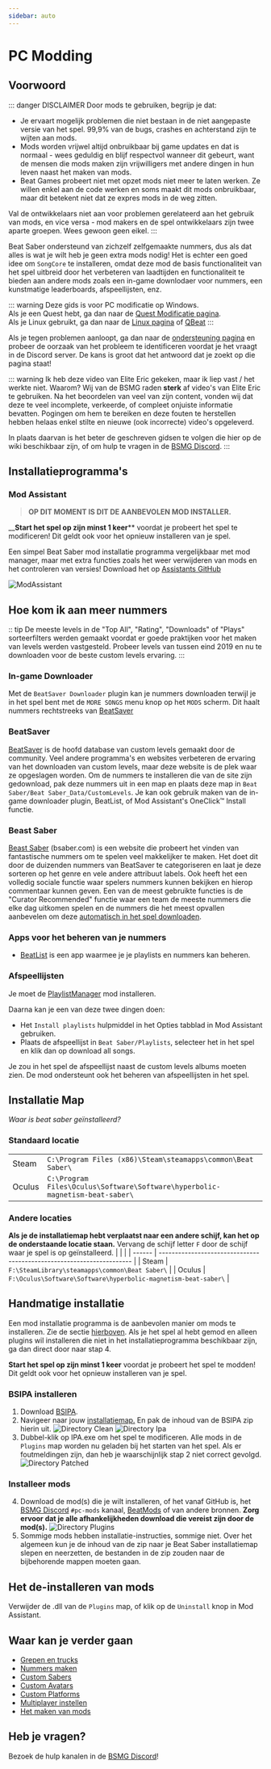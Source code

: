 ```yaml
---
sidebar: auto
---
```


# PC Modding

## Voorwoord

::: danger DISCLAIMER Door mods te gebruiken, begrijp je dat:

* Je ervaart mogelijk problemen die niet bestaan in de niet aangepaste versie van het spel. 99,9% van de bugs, crashes en achterstand zijn te wijten aan mods.
* Mods worden vrijwel altijd onbruikbaar bij game updates en dat is normaal - wees geduldig en blijf respectvol wanneer dit gebeurt, want de mensen die mods maken zijn vrijwilligers met andere dingen in hun leven naast het maken van mods.
* Beat Games probeert niet met opzet mods niet meer te laten werken. Ze willen enkel aan de code werken en soms maakt dit mods onbruikbaar, maar dit betekent niet dat ze expres mods in de weg zitten.

Val de ontwikkelaars niet aan voor problemen gerelateerd aan het gebruik van mods, en vice versa - mod makers en de spel ontwikkelaars zijn twee aparte groepen. Wees gewoon geen eikel. :::

Beat Saber ondersteund van zichzelf zelfgemaakte nummers, dus als dat alles is wat je wilt heb je geen extra mods nodig! Het is echter een goed idee om `SongCore` te installeren, omdat deze mod de basis functionaliteit van het spel uitbreid door het verbeteren van laadtijden en functionaliteit te bieden aan andere mods zoals een in-game downlodaer voor nummers, een kunstmatige leaderboards, afspeellijsten, enz.

::: warning Deze gids is voor PC modificatie op Windows.   
Als je een Quest hebt, ga dan naar de [Quest Modificatie pagina](/quest-modding.md).  
Als je Linux gebruikt, ga dan naar de [Linux pagina](/modding/linux.md) of [QBeat](https://github.com/geefr/beatsaber-linux-goodies/blob/master/README.md) :::

Als je tegen problemen aanloopt, ga dan naar de [ondersteuning pagina](./support) en probeer de oorzaak van het probleem te identificeren voordat je het vraagt in de Discord server. De kans is groot dat het antwoord dat je zoekt op die pagina staat!

::: warning Ik heb deze video van Elite Eric gekeken, maar ik liep vast / het werkte niet. Waarom? Wij van de BSMG raden **sterk** af video's van Elite Eric te gebruiken. Na het beoordelen van veel van zijn content, vonden wij dat deze te veel incomplete, verkeerde, of compleet onjuiste informatie bevatten. Pogingen om hem te bereiken en deze fouten te herstellen hebben helaas enkel stilte en nieuwe (ook incorrecte) video's opgeleverd.

In plaats daarvan is het beter de geschreven gidsen te volgen die hier op de wiki beschikbaar zijn, of om hulp te vragen in de [BSMG Discord](https://discord.gg/beatsabermods). :::

## Installatieprogramma's

### Mod Assistant
> **OP DIT MOMENT IS DIT DE AANBEVOLEN MOD INSTALLER.**

__**Start het spel op zijn minst 1 keer**** voordat je probeert het spel te modificeren! Dit geldt ook voor het opnieuw installeren van je spel.

Een simpel Beat Saber mod installatie programma vergelijkbaar met mod manager, maar met extra functies zoals het weer verwijderen van mods en het controleren van versies! Download het op [Assistants GitHub](https://github.com/Assistant/ModAssistant/releases/latest)

![ModAssistant](~@images/beginners-guide/modassistant.png)

## Hoe kom ik aan meer nummers
:: tip De meeste levels in de "Top All", "Rating", "Downloads" of "Plays" sorteerfilters werden gemaakt voordat er goede praktijken voor het maken van levels werden vastgesteld. Probeer levels van tussen eind 2019 en nu te downloaden voor de beste custom levels ervaring. :::

### In-game Downloader
Met de `BeatSaver Downloader` plugin kan je nummers downloaden terwijl je in het spel bent met de `MORE SONGS` menu knop op het `MODS` scherm. Dit haalt nummers rechtstreeks van [BeatSaver](https://beatsaver.com)

### BeatSaver
[BeatSaver](https://beatsaver.com) is de hoofd database van custom levels gemaakt door de community. Veel andere programma's en websites verbeteren de ervaring van het downloaden van custom levels, maar deze website is de plek waar ze opgeslagen worden. Om de nummers te installeren die van de site zijn gedownload, pak deze nummers uit in een map en plaats deze map in `Beat Saber/Beat Saber_Data/CustomLevels`. Je kan ook gebruik maken van de in-game downloader plugin, BeatList, of Mod Assistant's OneClick™ Install functie.

### Beast Saber
[Beast Saber](https://www.bsaber.com) (bsaber.com) is een website die probeert het vinden van fantastische nummers om te spelen veel makkelijker te maken. Het doet dit door de duizenden nummers van BeatSaver te categoriseren en laat je deze sorteren op het genre en vele andere attribuut labels. Ook heeft het een volledig sociale functie waar spelers nummers kunnen bekijken en hierop commentaar kunnen geven. Een van de meest gebruikte functies is de "Curator Recommended" functie waar een team de meeste nummers die elke dag uitkomen spelen en de nummers die het meest opvallen aanbevelen om deze [automatisch in het spel downloaden](https://bsaber.com/beatsync/).

### Apps voor het beheren van je nummers

* [BeatList](https://github.com/Alaanor/beatlist) is een app waarmee je je playlists en nummers kan beheren.

### Afspeellijsten
Je moet de [PlaylistManager](https://github.com/rithik-b/PlaylistManager/releases/latest) mod installeren.

Daarna kan je een van deze twee dingen doen:

* Het `Install playlists` hulpmiddel in het Opties tabblad in Mod Assistant gebruiken.
* Plaats de afspeellijst in `Beat Saber/Playlists`, selecteer het in het spel en klik dan op download all songs.

Je zou in het spel de afspeellijst naast de custom levels albums moeten zien. De mod ondersteunt ook het beheren van afspeellijsten in het spel.

## Installatie Map
_Waar is beat saber geïnstalleerd?_

### Standaard locatie
|        |                                                                                      |
| ------ | ------------------------------------------------------------------------------------ |
| Steam  | `C:\Program Files (x86)\Steam\steamapps\common\Beat Saber\`                  |
| Oculus | `C:\Program Files\Oculus\Software\Software\hyperbolic-magnetism-beat-saber\` |

### Andere locaties
**Als je de installatiemap hebt verplaatst naar een andere schijf, kan het op de onderstaande locatie staan.** Vervang de schijf letter `F` door de schijf waar je spel is op geïnstalleerd.
|        |                                                                       |
| ------ | --------------------------------------------------------------------- |
| Steam  | `F:\SteamLibrary\steamapps\common\Beat Saber\`                 |
| Oculus | `F:\Oculus\Software\Software\hyperbolic-magnetism-beat-saber\` |

## Handmatige installatie
Een mod installatie programma is de aanbevolen manier om mods te installeren. Zie de sectie [hierboven](#installatieprogramma's). Als je het spel al hebt gemod en alleen plugins wil installeren die niet in het installatieprogramma beschikbaar zijn, ga dan direct door naar stap 4.

**Start het spel op zijn minst 1 keer** voordat je probeert het spel te modden! Dit geldt ook voor het opnieuw installeren van je spel.

### BSIPA installeren

1. Download [BSIPA](https://github.com/bsmg/BeatSaber-IPA-Reloaded/releases).
2. Navigeer naar jouw [installatiemap.](#install-folder) En pak de inhoud van de BSIPA zip hierin uit. ![Directory Clean](~@images/beginners-guide/directory-clean.png "Directory Clean") ![Directory Ipa](~@images/beginners-guide/directory-ipa.png "Directory Ipa")
3. Dubbel-klik op IPA.exe om het spel te modificeren. Alle mods in de `Plugins` map worden nu geladen bij het starten van het spel. Als er foutmeldingen zijn, dan heb je waarschijnlijk stap 2 niet correct gevolgd. ![Directory Patched](~@images/beginners-guide/directory-patched.png "Directory Patched")

### Installeer mods

4. Download de mod(s) die je wilt installeren, of het vanaf GitHub is, het [BSMG Discord](https://discord.com/invite/beatsabermods) `#pc-mods` kanaal,  [BeatMods](https://beatmods.com/#/mods) of van andere bronnen. **Zorg ervoor dat je alle afhankelijkheden download die vereist zijn door de mod(s).** ![Directory Plugins](~@images/beginners-guide/directory-plugins.png "Directory Plugins")
5. Sommige mods hebben installatie-instructies, sommige niet. Over het algemeen kun je de inhoud van de zip naar je Beat Saber installatiemap slepen en neerzetten, de bestanden in de zip zouden naar de bijbehorende mappen moeten gaan.

## Het de-installeren van mods
Verwijder de .dll van de `Plugins` map, of klik op de `Uninstall` knop in Mod Assistant.

## Waar kan je verder gaan

* [Grepen en trucks](./grips-and-tricks.md)
* [Nummers maken](/mapping/)
* [Custom Sabers](/models/custom-sabers.md)
* [Custom Avatars](/models/custom-avatars.md)
* [Custom Platforms](/models/custom-platforms.md)
* [Multiplayer instellen](https://bs.assistant.moe/Multiplayer/)
* [Het maken van mods](/modding/)

## Heb je vragen?
Bezoek de hulp kanalen in de [BSMG Discord](https://discord.gg/beatsabermods)!

